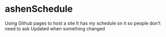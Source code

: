 # ashenSchedule
Using Github pages to host a site
It has my schedule on it so people don't need to ask 
Updated when something changed
